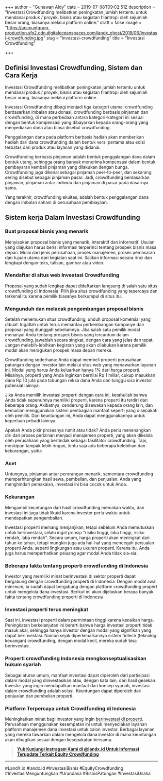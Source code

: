 +++
author = "Gunawan Aldy"
date = 2019-07-08T09:02:51Z
description = "Investasi Crowdfunding melibatkan peningkatan jumlah tertentu untuk mendanai produk / proyek, bisnis atau kegiatan filantropi oleh sejumlah besar orang, biasanya melalui platform online."
draft = false
image = "https://accountgram-production.sfo2.cdn.digitaloceanspaces.com/landx_ghost/2019/06/investasi-crowdfunding.jpg"
slug = "investasi-crowdfunding"
title = "Investasi Crowdfunding"

+++


## Definisi Investasi Crowdfunding, Sistem dan Cara Kerja

Investasi Crowdfunding melibatkan peningkatan jumlah tertentu untuk mendanai produk / proyek, bisnis atau kegiatan filantropi oleh sejumlah besar orang, biasanya melalui platform online.

Investasi Crowdfunding dibagi menjadi tiga kategori utama: crowdfunding berdasarkan imbalan atau donasi, crowdfunding berbasis pinjaman dan crowdfunding, di mana perbedaan antara kategori-kategori ini sesuai dengan bentuk kompensasi yang dibayarkan kepada orang-orang yang menyediakan dana atau biasa disebut crowdfunding.

Penggalangan dana pada platform berbasis hadiah akan memberikan hadiah dari dana crowdfunding dalam bentuk versi pertama atau edisi terbatas dari produk atau layanan yang didanai.

Crowdfunding berbasis pinjaman adalah bentuk penggalangan dana dalam bentuk utang, sehingga orang banyak menerima kompensasi dalam bentuk pembayaran kembali pinjaman yang dilakukan dengan bunga. Crowdfunding juga dikenal sebagai pinjaman peer-to-peer, dan sekarang sering disebut sebagai pinjaman pasar. Jadi, crowdfunding berdasarkan pinjaman, pinjaman antar individu dan pinjaman di pasar pada dasarnya sama.

Yang terakhir, crowdfunding ekuitas, adalah bentuk penggalangan dana dengan imbalan saham di perusahaan pembiayaan.

## Sistem kerja Dalam Investasi Crowdfunding

### Buat proposal bisnis yang menarik

Menyiapkan proposal bisnis yang menarik, interaktif dan informatif. Usulan yang diajukan harus berisi informasi terperinci tentang prospek bisnis masa depan. Mulai dari jenis perusahaan, proses manajemen, proses pemasaran dan tujuan utama dari kegiatan saat ini. Sajikan informasi secara rinci dan lengkapi dengan teks, tulisan, gambar atau video.

### Mendaftar di situs web Investasi Crowdfunding

Proposal yang sudah lengkap dapat didaftarkan langsung di salah satu situs crowdfunding di Indonesia. Pilih jika situs crowdfunding yang tepercaya dan terkenal itu karena pemilik biasanya berkumpul di situs itu.

### Mengunduh dan melacak pengembangan proposal bisnis

Setelah menemukan situs crowdfunding, unduh proposal komersial yang dibuat. Ingatlah untuk terus memantau perkembangan kampanye dari proposal yang diunggah sebelumnya. Jika salah satu pemilik modal menanyai Anda tentang prospek bisnis yang tercantum dalam crowdfunding, jawablah secara singkat, dengan cara yang jelas dan tepat. Jangan melebih-lebihkan kegiatan yang akan dilakukan karena pemilik modal akan meragukan prospek masa depan mereka.

Crowdfunding sederhana: Anda dapat membeli properti perusahaan patungan dengan investor lain melalui situs web yang menawarkan layanan ini. Modal yang harus Anda keluarkan hanya 1% dari harga properti. Misalnya, properti yang Anda inginkan bernilai Rp 1 miliar, cukup masukkan dana Rp 10 juta pada tabungan reksa dana Anda dan tunggu sisa investor potensial lainnya.

Jika Anda memilih investasi properti dengan cara ini, ketahuilah bahwa Anda tidak sepenuhnya memiliki properti, karena properti itu terdiri dari beberapa orang. Akibatnya, cenderung disewakan kepada orang lain, dan kemudian menggunakan sistem pembagian manfaat seperti yang disepakati oleh pemilik. Dari keuntungan ini, Anda dapat menggunakannya untuk keperluan pribadi lainnya.

Apakah Anda pikir prosesnya rumit atau tidak? Anda perlu menenangkan diri dari proses perizinan menjadi manajemen properti, yang akan dikelola oleh perusahaan yang bertindak sebagai fasilitator crowdfunding. Tapi, meskipun tampak lebih ringan, tentu saja ada beberapa kelebihan dan kekurangan, yaitu:

### Aset

Untungnya, pinjaman antar perorangan menarik, sementara crowdfunding memperhitungkan hasil sewa, pembelian, dan penjualan. Anda yang menghindari pemakaian, investasi ini bisa cocok untuk Anda.

### Kekurangan

Mengambil keuntungan dari hasil crowdfunding memakan waktu, dan investasi ini juga tidak likuid karena investor perlu waktu untuk mendapatkan pengembalian.

Investasi properti memang menjanjikan, tetapi sebelum Anda memutuskan untuk berinvestasi, selalu ingat prinsip "risiko tinggi, laba tinggi, risiko rendah, laba rendah". Secara umum, harga properti akan meningkat dari tahun ke tahun, tetapi mungkin juga ada hal-hal yang mencegah penjualan properti Anda, seperti lingkungan atau ukuran properti. Karena itu, Anda juga harus memperhatikan peluang agar modal Anda tidak sia-sia.

### Beberapa fakta tentang properti crowdfunding di Indonesia

Investor yang memiliki minat berinvestasi di sektor properti dapat bergabung dengan crowdfunding properti di Indonesia. Dengan modal awal minimum, ia sudah dapat bergabung dengan platform crowdfunding propert untuk mengelola dana investasi. Berikut ini akan dijelaskan berapa banyak fakta tentang crowdfunding properti di Indonesia

### Investasi properti terus meningkat

Saat ini, investasi properti dalam permintaan tinggi karena kenaikan harga. Peningkatan berkelanjutan ini berarti bahwa harga investasi properti tidak masuk akal, sehingga hanya investor dengan modal yang signifikan yang dapat berinvestasi. Namun sejak diperkenalkannya sistem fintech (teknologi keuangan) crowdfunding, dengan modal kecil, mereka sudah bisa berinvestasi.

### Properti crowdfunding Indonesia mengkonseptualisasikan hukum syariah

Sebagai aturan umum, manfaat investasi dapat diperoleh dari partisipasi dalam modal yang diinvestasikan atau, dengan kata lain, dari hasil gesekan. Investor yang ingin mendapatkan manfaat dari konsep syariah, investasi dalam crowdfunding adalah solusi. Keuntungan dapat diperoleh dari penjualan dan pembelian properti.

### Platform Terpercaya untuk Crowdfunding di Indonesia

Meningkatkan minat bagi investor yang ingin [berinvestasi di properti](https://landx.id/). Perusahaan menggunakan kesempatan ini untuk menyediakan layanan platform manajemen dana investasi untuk calon investor. Berbagai layanan yang mereka tawarkan dalam mengelola dana investor di mana keuntungan akan dibagikan sesuai dengan kesepakatan bersama.

> **[Yuk Kunjungi Instragam Kami di @landx.id Untuk Informasi Terupdate Terkait Equity Crowdfunding](https://instagram.com/landx.id?utm_medium=copy_link)**

---

#LandX.id	#landx.id	#InvestasiBisnis	#EquityCrowdfunding	#InvestasiMenguntungkan	#Urundana	#BisnisPatungan	#InvestasiUsaha

